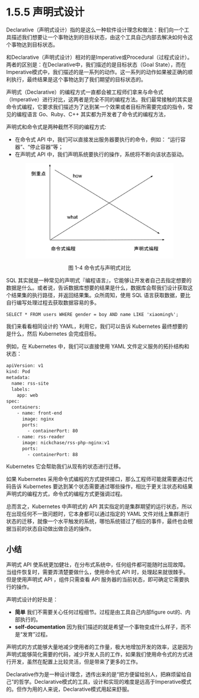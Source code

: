 # 1.5.5 声明式设计

Declarative（声明式设计）指的是这么一种软件设计理念和做法：我们向一个工具描述我们想要让一个事物达到的目标状态，由这个工具自己内部去解决如何令这个事物达到目标状态。

和Declarative（声明式设计）相对的是Imperative或Procedural（过程式设计）。两者的区别是：在Declarative中，我们描述的是目标状态（Goal State），而在Imperative模式中，我们描述的是一系列的动作。这一系列的动作如果被正确的顺利执行，最终结果是这个事物达到了我们期望的目标状态的。

声明式（Declarative）的编程方式一直都会被工程师们拿来与命令式（Imperative）进行对比，这两者是完全不同的编程方法。我们最常接触的其实是命令式编程，它要求我们描述为了达到某一个效果或者目标所需要完成的指令，常见的编程语言 Go、Ruby、C++ 其实都为开发者了命令式的编程方法，

声明式和命令式是两种截然不同的编程方式:

- 在命令式 API 中，我们可以直接发出服务器要执行的命令，例如： “运行容器”、“停止容器”等；
- 在声明式 API 中，我们声明系统要执行的操作，系统将不断向该状态驱动。

<div  align="center">
	<img src="../assets/declarative.svg" width = "400"  align=center />
	<p>图 1-4 命令式与声明式对比</p>
</div>

SQL 其实就是一种常见的声明式『编程语言』，它能够让开发者自己去指定想要的数据是什么。或者说，告诉数据库想要的结果是什么，数据库会帮我们设计获取这个结果集的执行路径，并返回结果集。众所周知，使用 SQL 语言获取数据，要比自行编写处理过程去获取数据容易的多。

```
SELECT * FROM users WHERE gender = boy AND name LIKE 'xiaoming%';
```

我们来看看相同设计的 YAML，利用它，我们可以告诉 Kubernetes 最终想要的是什么，然后 Kubernetes 会完成目标。

例如，在 Kubernetes 中，我们可以直接使用 YAML 文件定义服务的拓扑结构和状态：

```
apiVersion: v1
kind: Pod
metadata:
  name: rss-site
  labels:
    app: web
spec:
  containers:
    - name: front-end
      image: nginx
      ports:
        - containerPort: 80
    - name: rss-reader
      image: nickchase/rss-php-nginx:v1
      ports:
        - containerPort: 88
```

Kubernetes 它会帮助我们从现有的状态进行迁移。

如果 Kubernetes 采用命令式编程的方式提供接口，那么工程师可能就需要通过代码告诉 Kubernetes 要达到某个状态需要通过哪些操作，相比于更关注状态和结果声明式的编程方式，命令式的编程方式更强调过程。

总而言之，Kubernetes 中声明式的 API 其实指定的是集群期望的运行状态，所以在出现任何不一致问题时，它本身都可以通过指定的 YAML 文件对线上集群进行状态的迁移，就像一个水平触发的系统，哪怕系统错过了相应的事件，最终也会根据当前的状态自动做出做合适的操作。

## 小结

声明式 API 使系统更加健壮，在分布式系统中，任何组件都可能随时出现故障。当组件恢复时，需要弄清楚要做什么，使用命令式 API 时，处理起来就很棘手。但是使用声明式 API ，组件只需查看 API 服务器的当前状态，即可确定它需要执行的操作。

声明式设计的好处是：
- **简单** 我们不需要关心任何过程细节。过程是由工具自己内部figure out的、内部执行的。
- **self-documentation** 因为我们描述的就是希望一个事物变成什么样子，而不是“发育”过程。

声明式的方式能够大量地减少使用者的工作量，极大地增加开发的效率，这是因为声明式能够简化需要的代码，减少开发人员的工作，如果我们使用命令式的方式进行开发，虽然在配置上比较灵活，但是带来了更多的工作。

Declarative作为是一种设计理念，透传出来的是“把方便留给别人，把麻烦留给自己”的哲学。Declarative模式的工具，设计和实现的难度是远高于Imperative模式的。但作为用的人来说，Declarative模式用起来舒服。

